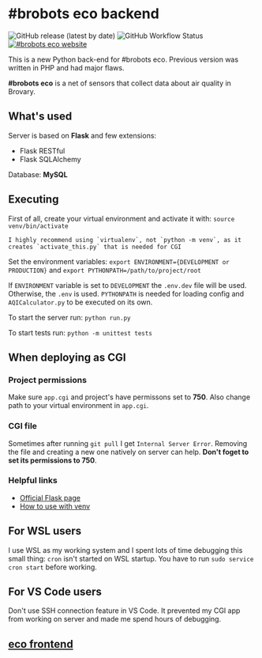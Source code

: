 # #brobots eco backend

![GitHub release (latest by date)](https://img.shields.io/github/v/release/brobots-hub/ecobrobotsbackend?style=flat&logo=github&labelColor=181717&color=F8F8F5)
![GitHub Workflow Status](https://img.shields.io/github/workflow/status/brobots-hub/ecobrobotsbackend/unit-tests?style=flat&logo=github&labelColor=181717&color=brightgreen)
[![#brobots eco website](https://img.shields.io/badge/%23brobots-eco-fff000)](http://eco.brobots.org.ua)

This is a new Python back-end for #brobots eco. Previous version was written in PHP and had major flaws.

**#brobots eco** is a net of sensors that collect data about air quality in Brovary.

## What's used

Server is based on **Flask** and few extensions:

- Flask RESTful
- Flask SQLAlchemy

Database: **MySQL**

## Executing

First of all, create your virtual environment and activate it with:
`source venv/bin/activate`

    I highly recommend using `virtualenv`, not `python -m venv`, as it creates `activate_this.py` that is needed for CGI

Set the environment variables:
`export ENVIRONMENT={DEVELOPMENT or PRODUCTION}` and
`export PYTHONPATH=/path/to/project/root`

If `ENVIRONMENT` variable is set to `DEVELOPMENT` the `.env.dev` file will be used. Otherwise, the `.env` is used. `PYTHONPATH` is needed for loading config and `AQICalculator.py` to be executed on its own.

To start the server run:
`python run.py`

To start tests run:
`python -m unittest tests`

## When deploying as CGI

### Project permissions

Make sure `app.cgi` and project's have permissons set to **750**. Also change path to your virtual environment in `app.cgi`.

### CGI file

Sometimes after running `git pull` I get `Internal Server Error`. Removing the file and creating a new one natively on server can help. **Don't foget to set its permissions to 750**.

### Helpful links

- [Official Flask page](https://flask.palletsprojects.com/en/1.1.x/deploying/cgi/)
- [How to use with venv](https://homes.cs.washington.edu/~yjzhang/notes/python_web.html)

## For WSL users

I use WSL as my working system and I spent lots of time debugging this small thing: `cron` isn't started on WSL startup. You have to run `sudo service cron start` before working.

## For VS Code users

Don't use SSH connection feature in VS Code. It prevented my CGI app from working on server and made me spend hours of debugging.

## [eco frontend](https://github.com/andrew4ever/ecobrobotsfrontend)
